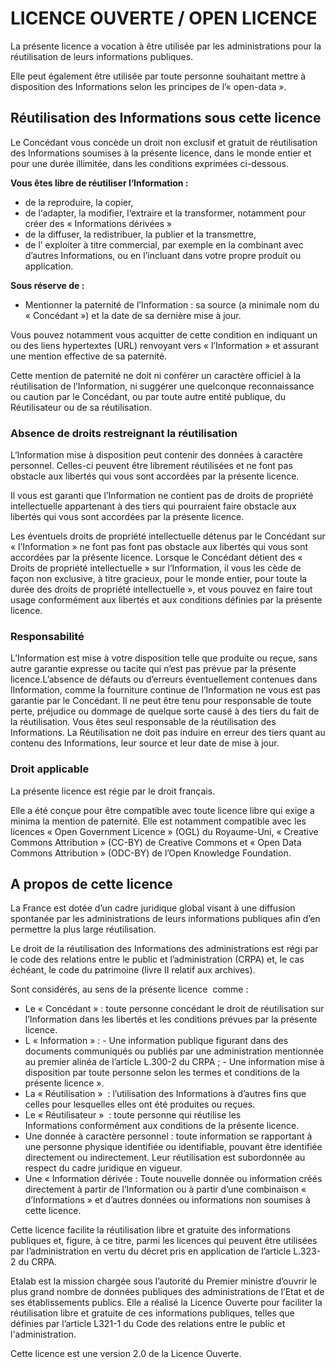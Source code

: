 # LICENCE OUVERTE / OPEN LICENCE

La présente licence a vocation à être utilisée par les administrations pour la réutilisation de leurs informations publiques.

Elle peut également être utilisée par toute personne souhaitant mettre à disposition des Informations selon les principes de l’« open-data ».

## Réutilisation des Informations sous cette licence

Le Concédant vous concède un droit non exclusif et gratuit de réutilisation des Informations soumises à la présente licence, dans le monde entier et pour une durée illimitée, dans les conditions exprimées ci-dessous.   

**Vous êtes libre de réutiliser l‘Information :**
- de la reproduire, la copier, 
- de l‘adapter, la modifier, l‘extraire et la transformer, notamment pour créer des « Informations dérivées » 
- de la diffuser, la redistribuer, la publier et la transmettre, 
- de l’ exploiter à titre commercial, par exemple en la combinant avec d’autres Informations, ou en l’incluant dans votre propre produit ou application. 

**Sous réserve de :**
- Mentionner la paternité de l’Information : sa source (a minimale nom du « Concédant ») et la date de sa dernière mise à jour.

Vous pouvez notamment vous acquitter de cette condition en indiquant un ou des liens hypertextes (URL) renvoyant vers « l’Information » et assurant une mention effective de sa paternité.

Cette mention de paternité ne doit ni conférer un caractère officiel à la réutilisation de l’Information, ni suggérer une quelconque reconnaissance ou caution par le Concédant, ou par toute autre entité publique, du Réutilisateur ou de sa réutilisation. 

### Absence de droits restreignant la réutilisation

L‘Information mise à disposition peut contenir des données à caractère personnel. Celles-ci peuvent être librement réutilisées et ne font pas obstacle aux libertés qui vous sont accordées par la présente licence.

Il vous est garanti que l’Information ne contient pas de droits de propriété intellectuelle appartenant à des tiers qui pourraient faire obstacle aux libertés qui vous sont accordées par la présente licence.

Les éventuels droits de propriété intellectuelle détenus par le Concédant sur « l’Information » ne font pas font pas obstacle aux libertés qui vous sont accordées par la présente licence. Lorsque le Concédant détient des « Droits de propriété intellectuelle » sur l’Information, il vous les cède de façon non exclusive, à titre gracieux, pour le monde entier, pour toute la durée des droits de propriété intellectuelle », et vous pouvez en faire tout usage conformément aux libertés et aux conditions définies par la présente licence. 

### Responsabilité

L’Information est mise à votre disposition telle que produite ou reçue, sans autre garantie expresse ou tacite qui n’est pas prévue par la présente licence.L’absence de défauts ou d’erreurs éventuellement contenues dans lInformation, comme la fourniture continue de l’Information ne vous est pas garantie par le Concédant. Il ne peut être tenu pour responsable de toute perte, préjudice ou dommage de quelque sorte causé à des tiers du fait de la réutilisation. 
Vous êtes seul responsable de la réutilisation des Informations. 
La Réutilisation ne doit pas induire en erreur des tiers quant au contenu des Informations, leur source et leur date de mise à jour. 

### Droit applicable

La présente licence est régie par le droit français. 

Elle a été conçue pour être compatible avec toute licence libre qui exige a minima la mention de paternité. Elle est notamment compatible avec les licences « Open Government Licence » (OGL) du Royaume-Uni, « Creative Commons Attribution » (CC-BY) de Creative Commons et « Open Data Commons Attribution » (ODC-BY) de l’Open Knowledge Foundation.

## A propos de cette licence

La France est dotée d’un cadre juridique global visant à une diffusion spontanée par les administrations de leurs informations publiques afin d’en permettre la plus large réutilisation.

Le droit de la réutilisation des Informations des administrations est régi par le code des relations entre le public et l’administration (CRPA) et, le cas échéant, le code du patrimoine (livre II relatif aux archives).

Sont considérés, au sens de la présente licence  comme : 
- Le « Concédant » : toute personne concédant le droit de réutilisation sur l’Information dans les libertés et les conditions prévues par la présente licence. 
- L « Information » : - Une information publique figurant dans des documents communiqués ou publiés par une administration mentionnée au premier alinéa de l’article L.300-2 du CRPA ; - Une information mise à disposition par toute personne selon les termes et conditions de la présente licence ». 
- La « Réutilisation »  : l’utilisation des Informations à d’autres fins que celles pour lesquelles elles ont été produites ou reçues. 
- Le « Réutilisateur »  : toute personne qui réutilise les Informations conformément aux conditions de la présente licence. 
- Une donnée à caractère personnel : toute information se rapportant à une personne physique identifiée ou identifiable, pouvant être identifiée directement ou indirectement. Leur réutilisation est subordonnée au respect du cadre juridique en vigueur. 
- Une « Information dérivée : Toute nouvelle donnée ou information créés directement à partir de l’Information ou à partir d’une combinaison « d’Informations » et d’autres données ou informations non soumises à cette licence. 

Cette licence facilite la réutilisation libre et gratuite des informations publiques et, figure, à ce titre, parmi les licences qui peuvent être utilisées par l’administration en vertu du décret pris en application de l’article L.323-2 du CRPA.

Etalab est la mission chargée sous l’autorité du Premier ministre d’ouvrir le plus grand nombre de données publiques des administrations de l’Etat et de ses établissements publics. Elle a réalisé la Licence Ouverte pour faciliter la réutilisation libre et gratuite de ces informations publiques, telles que définies par l’article L321-1 du Code des relations entre le public et l'administration.

Cette licence est une version 2.0 de la Licence Ouverte.
